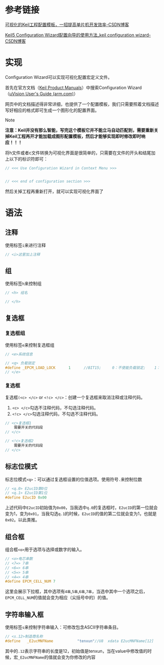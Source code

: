 # 参考链接

[可视化的Keil工程配置模板，一招提高单片机开发效率-CSDN博客](https://blog.csdn.net/u010632165/article/details/124162184)

[Keil5 Configuration Wizard配置向导的使用方法_keil configuration wizard-CSDN博客](https://blog.csdn.net/zxy18791750520/article/details/140120610)

# 实现

Configuration Wizard可以实现可视化配置宏定义文件。

首先在官方文档（[Keil Product Manuals](https://www.keil.com/support/man/)）中搜索Configuration Wizard（[µVision User's Guide (arm.com)](https://developer.arm.com/documentation/101407/0541/Utilities/Configuration-Wizard?lang=en)）

网页中的文档描述得非常详细，也提供了一个配置模板，我们只需要照着文档描述写好相应的格式即可生成一个图形化的配置界面。

> [!note]
>
> **注意：Keil并没有那么智能，写完这个模板它并不能立马自动匹配到，需要重新关掉Keil工程再开才能加载成图形配置模板，然后才能够实现即时修改即时响应！！！**  

将h文件或者c文件转换为可视化界面是很简单的，只需要在文件的开头和结尾加上以下的标识符即可：

```c
// <<< Use Configuration Wizard in Context Menu >>>


// <<< end of configuration section >>>
```

然后关掉工程再重新打开，就可以实现可视化界面了

# 语法

## 注释

使用标签`i`来进行注释

```c
// <i>这里加上注释
```



## 组

使用标签`h`来控制组

```c
// <h> 组名

// </h>
```

## 复选框

### 复选框组

使用标签`e`来控制复选框组

```c
// <e>系统信息

// <q> 负载锁定
#define _EPCM_LOAD_LOCK      1      //BIT15;     0：不使能负载锁定;    1：使能负载锁定
// </e>
```



### 复选框

复选框`(<c> </c>` or `<!c> </c>`：创建一个复选框来取消注释或注释代码。

1. `<c> </c>`勾选不注释代码，不勾选注释代码。
2. `<!c> </c>`勾选注释代码，不勾选不注释代码。

```c
// <c>复选框1
	需要开关的代码段
// </c>

// <!c>复选框2
    需要开关的代码段
// </c>
```



## 标志位模式

标志位模式`<q>`：可以通过复选框设置的位值选项。使用符号`.`来控制位数

```c
// <q.0> E2ucID第0位
// <q.1> E2ucID第1位
#define E2ucID 0x00
```

上述代码中`E2ucID`初始值为`0x00`，当我选中`q.0`的复选框时，`E2ucID`的第一位就会变为1，变为`0x01`，当我勾选`q.1`的时候，`E2ucID`的值的第二位就会变为1，也就是`0x02`。以此类推。

## 组合框

组合框`<o>`用于选项与选择或数字的输入。

```c
// <o>电芯串数
// <7=> 7串
// <6=> 6串
// <5=> 5串
// <4=> 4串
#define EPCM_CELL_NUM 7
```

这里会展示下拉框，其中选项有`4串`,`5串`,`6串`,`7串`，当选中其中一个选项之后，`EPCM_CELL_NUM`的值就会变为相应（尖括号中的）的值。



## 字符串输入框

使用标签`s`来控制字符串输入：可修改包含ASCII字符串条目。

```c
// <s.12>制造商名称
#define   _E2ucMNFName           "tenxun"//U8  xdata E2ucMNFName[12]
```

其中的`.12`表示字符串的长度是12，初始值是tenxun，当在value中修改值的时候，宏`_E2ucMNFName`的值就会变为你修改的内容














































